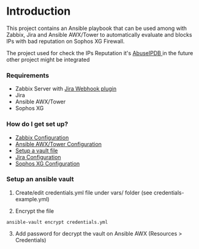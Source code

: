 # Introduction

This project contains an Ansible playbook that can be used among with Zabbix, Jira and Ansible AWX/Tower to automatically evaluate and blocks IPs with bad reputation on Sophos XG Firewall.

The project used for check the IPs Reputation it's [ AbuseIPDB ](https://www.abuseipdb.com/) in the future other project might be integrated

### Requirements ###

* Zabbix Server with [ Jira Webhook plugin ](https://git.zabbix.com/projects/ZBX/repos/zabbix/browse/templates/media/jira)
* Jira
* Ansible AWX/Tower
* Sophos XG

### How do I get set up? ###

* [Zabbix Configuration](documentations/zabbix-configuration.md)
* [Ansible AWX/Tower Configuration](documentations/ansible-configuration.md)
* [Setup a vault file](documentations/.md)
* [Jira Configuration](documentations/jira-configuration.md)
* [Sophos XG Configuration](documentations/sophos-configuration.md)

### Setup an ansible vault ###

1) Create/edit credentials.yml file under vars/ folder (see credentials-example.yml)

2) Encrypt the file
```
ansible-vault encrypt credentials.yml
```

3) Add password for decrypt the vault on Ansible AWX (Resources > Credentials)